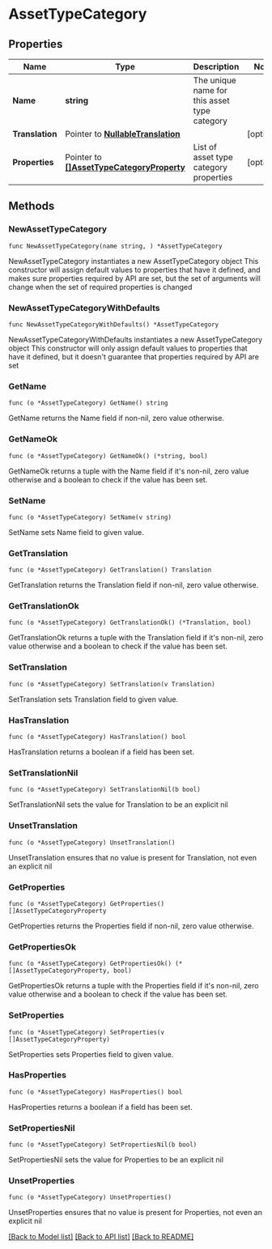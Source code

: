 # AssetTypeCategory

## Properties

Name | Type | Description | Notes
------------ | ------------- | ------------- | -------------
**Name** | **string** | The unique name for this asset type category | 
**Translation** | Pointer to [**NullableTranslation**](Translation.md) |  | [optional] 
**Properties** | Pointer to [**[]AssetTypeCategoryProperty**](AssetTypeCategoryProperty.md) | List of asset type category properties | [optional] 

## Methods

### NewAssetTypeCategory

`func NewAssetTypeCategory(name string, ) *AssetTypeCategory`

NewAssetTypeCategory instantiates a new AssetTypeCategory object
This constructor will assign default values to properties that have it defined,
and makes sure properties required by API are set, but the set of arguments
will change when the set of required properties is changed

### NewAssetTypeCategoryWithDefaults

`func NewAssetTypeCategoryWithDefaults() *AssetTypeCategory`

NewAssetTypeCategoryWithDefaults instantiates a new AssetTypeCategory object
This constructor will only assign default values to properties that have it defined,
but it doesn't guarantee that properties required by API are set

### GetName

`func (o *AssetTypeCategory) GetName() string`

GetName returns the Name field if non-nil, zero value otherwise.

### GetNameOk

`func (o *AssetTypeCategory) GetNameOk() (*string, bool)`

GetNameOk returns a tuple with the Name field if it's non-nil, zero value otherwise
and a boolean to check if the value has been set.

### SetName

`func (o *AssetTypeCategory) SetName(v string)`

SetName sets Name field to given value.


### GetTranslation

`func (o *AssetTypeCategory) GetTranslation() Translation`

GetTranslation returns the Translation field if non-nil, zero value otherwise.

### GetTranslationOk

`func (o *AssetTypeCategory) GetTranslationOk() (*Translation, bool)`

GetTranslationOk returns a tuple with the Translation field if it's non-nil, zero value otherwise
and a boolean to check if the value has been set.

### SetTranslation

`func (o *AssetTypeCategory) SetTranslation(v Translation)`

SetTranslation sets Translation field to given value.

### HasTranslation

`func (o *AssetTypeCategory) HasTranslation() bool`

HasTranslation returns a boolean if a field has been set.

### SetTranslationNil

`func (o *AssetTypeCategory) SetTranslationNil(b bool)`

 SetTranslationNil sets the value for Translation to be an explicit nil

### UnsetTranslation
`func (o *AssetTypeCategory) UnsetTranslation()`

UnsetTranslation ensures that no value is present for Translation, not even an explicit nil
### GetProperties

`func (o *AssetTypeCategory) GetProperties() []AssetTypeCategoryProperty`

GetProperties returns the Properties field if non-nil, zero value otherwise.

### GetPropertiesOk

`func (o *AssetTypeCategory) GetPropertiesOk() (*[]AssetTypeCategoryProperty, bool)`

GetPropertiesOk returns a tuple with the Properties field if it's non-nil, zero value otherwise
and a boolean to check if the value has been set.

### SetProperties

`func (o *AssetTypeCategory) SetProperties(v []AssetTypeCategoryProperty)`

SetProperties sets Properties field to given value.

### HasProperties

`func (o *AssetTypeCategory) HasProperties() bool`

HasProperties returns a boolean if a field has been set.

### SetPropertiesNil

`func (o *AssetTypeCategory) SetPropertiesNil(b bool)`

 SetPropertiesNil sets the value for Properties to be an explicit nil

### UnsetProperties
`func (o *AssetTypeCategory) UnsetProperties()`

UnsetProperties ensures that no value is present for Properties, not even an explicit nil

[[Back to Model list]](../README.md#documentation-for-models) [[Back to API list]](../README.md#documentation-for-api-endpoints) [[Back to README]](../README.md)


